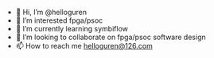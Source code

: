 - 👋 Hi, I’m @helloguren
- 👀 I’m interested fpga/psoc
- 🌱 I’m currently learning symbiflow
- 💞️ I’m looking to collaborate on fpga/psoc software design
- 📫 How to reach me helloguren@126.com

<!---
helloguren/helloguren is a ✨ special ✨ repository because its `README.md` (this file) appears on your GitHub profile.
You can click the Preview link to take a look at your changes.
--->
